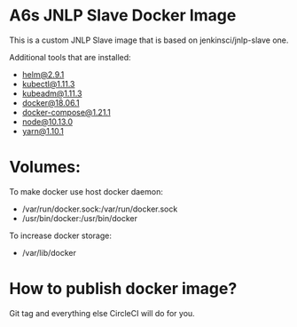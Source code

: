 # A6s JNLP Slave Docker Image   

This is a custom JNLP Slave image that is based on jenkinsci/jnlp-slave one.

Additional tools that are installed:

- helm@2.9.1
- kubectl@1.11.3
- kubeadm@1.11.3
- docker@18.06.1
- docker-compose@1.21.1
- node@10.13.0
- yarn@1.10.1

# Volumes:

To make docker use host docker daemon:
- /var/run/docker.sock:/var/run/docker.sock
- /usr/bin/docker:/usr/bin/docker

To increase docker storage:
- /var/lib/docker

# How to publish docker image?

Git tag and everything else CircleCI will do for you.